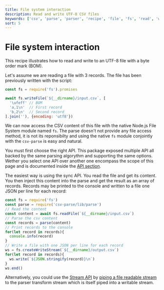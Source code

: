 ```yaml
---
title: File system interaction
description: Read and write UTF-8 CSV files 
keywords: ['csv', 'parse', 'parser', 'recipe', 'file', 'fs', 'read', 'write', 'utf8', 'utf-8', 'bom']
sort: 5
---
```


# File system interaction

This recipe illustrates how to read and write to an UTF-8 file with a byte order mark (BOM).

Let's assume we are reading a file with 3 records. The file has been previously
written with the script:

```js
const fs = require('fs').promises

await fs.writeFile(`${__dirname}/input.csv`, [
  '\ufeff' // BOM
  'a,1\n'  // First record
  'b,2\n'  // Second record
].join(''), {encoding: 'utf8'})
```

We can now access the CSV content of this file with the native Node.js File System module named `fs`. The parse doesn't not provide any file access method, it is not its reponsibilty and using the native `fs` module conjointly with the `csv-parse` is easy and natural.

You must first choose the right API. This package exposed multiple API all backed by the same parsing algorythm and supporting the same options. Wether you select one API over another one encompass the scope of this page and is documented inside the [API section]('/parse/api/').

The easiest way is using the sync API. You read the file and get its content. You then inject this content into the parse and get the result as an array of records. Records may be printed to the console and written to a file one JSON per line for each record:

```js
const fs = require('fs')
const parse = require('csv-parse/lib/parse')
// Read the content
const content = await fs.readFile(`${__dirname}/input.csv`)
// Parse the csv content
const records = parse(content)
// Print records to the console
for(let record in records){
  console.info(record)
}
// Write a file with one JSON per line for each record
ws = fs.createWriteStream(`${__dirname}/output.csv`)
for(let record in records){
  ws.write(`${JSON.stringify(record)}\n`)
}
ws.end()
```

Alternatively, you could use the [Stream API](/parse/api/stream/) by [piping a file readable stream](/parse/recipies/stream_pipe/) to the parser transform stream which is itself piped into a writable stream.
